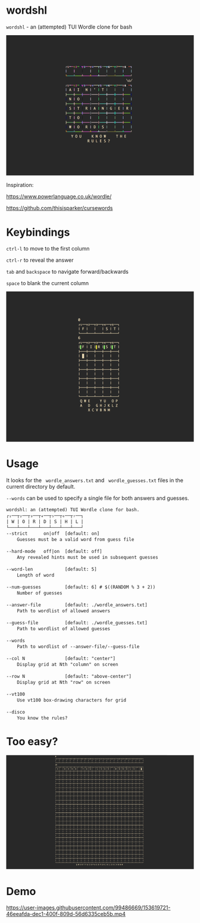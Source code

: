 # wordshl
`wordshl` - an (attempted) TUI Wordle clone for bash

![disco](anstw.png)

Inspiration:

https://www.powerlanguage.co.uk/wordle/

https://github.com/thisisparker/cursewords

# Keybindings

`ctrl-l` to move to the first column

`ctrl-r` to reveal the answer 

`tab` and `backspace` to navigate forward/backwards

`space` to blank the current column

![screenshot](first.png)

# Usage

It looks for the `
wordle_answers.txt` and `
wordle_guesses.txt`  files in the current directory by default.

`--words` can be used to specify a single file for both answers and guesses. 

    wordshl: an (attempted) TUI Wordle clone for bash.
    ┌₁──┬₂──┬₃──┬₄──┬₅──┬₆──┬₇──┐
    | W | O | R | D | S | H | L |
    └───┴───┴───┴───┴───┴───┴───┘
    --strict      on|off  [default: on]
        Guesses must be a valid word from guess file

    --hard-mode   off|on  [default: off]
        Any revealed hints must be used in subsequent guesses

    --word-len            [default: 5]
        Length of word 

    --num-guesses         [default: 6] # $((RANDOM % 3 + 2))
        Number of guesses 

    --answer-file         [default: ./wordle_answers.txt]
        Path to wordlist of allowed answers

    --guess-file          [default: ./wordle_guesses.txt]
        Path to wordlist of allowed guesses

    --words          
        Path to wordlist of --answer-file/--guess-file

    --col N               [default: "center"]
        Display grid at Nth "column" on screen

    --row N               [default: "above-center"]
        Display grid at Nth "row" on screen

    --vt100
        Use vt100 box-drawing characters for grid

    --disco 
        You know the rules?
        
# Too easy?

![tooeasy](herd.png)

# Demo




https://user-images.githubusercontent.com/99486669/153619721-46eeafda-dec1-400f-809d-56d6335ceb5b.mp4

